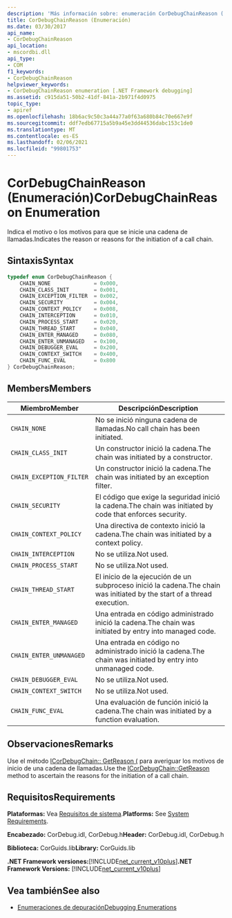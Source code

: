 ```yaml
---
description: 'Más información sobre: enumeración CorDebugChainReason ('
title: CorDebugChainReason (Enumeración)
ms.date: 03/30/2017
api_name:
- CorDebugChainReason
api_location:
- mscordbi.dll
api_type:
- COM
f1_keywords:
- CorDebugChainReason
helpviewer_keywords:
- CorDebugChainReason enumeration [.NET Framework debugging]
ms.assetid: c915da51-50b2-41df-841a-2b971f4d0975
topic_type:
- apiref
ms.openlocfilehash: 18b6ac9c50c3a44a77a0f63a680b84c70e667e9f
ms.sourcegitcommit: ddf7edb67715a5b9a45e3dd44536dabc153c1de0
ms.translationtype: MT
ms.contentlocale: es-ES
ms.lasthandoff: 02/06/2021
ms.locfileid: "99801753"
---
```

# <a name="cordebugchainreason-enumeration"></a><span data-ttu-id="b480f-103">CorDebugChainReason (Enumeración)</span><span class="sxs-lookup"><span data-stu-id="b480f-103">CorDebugChainReason Enumeration</span></span>

<span data-ttu-id="b480f-104">Indica el motivo o los motivos para que se inicie una cadena de llamadas.</span><span class="sxs-lookup"><span data-stu-id="b480f-104">Indicates the reason or reasons for the initiation of a call chain.</span></span>  
  
## <a name="syntax"></a><span data-ttu-id="b480f-105">Sintaxis</span><span class="sxs-lookup"><span data-stu-id="b480f-105">Syntax</span></span>  
  
```cpp  
typedef enum CorDebugChainReason {  
    CHAIN_NONE              = 0x000,  
    CHAIN_CLASS_INIT        = 0x001,  
    CHAIN_EXCEPTION_FILTER  = 0x002,  
    CHAIN_SECURITY          = 0x004,  
    CHAIN_CONTEXT_POLICY    = 0x008,  
    CHAIN_INTERCEPTION      = 0x010,  
    CHAIN_PROCESS_START     = 0x020,  
    CHAIN_THREAD_START      = 0x040,  
    CHAIN_ENTER_MANAGED     = 0x080,  
    CHAIN_ENTER_UNMANAGED   = 0x100,  
    CHAIN_DEBUGGER_EVAL     = 0x200,  
    CHAIN_CONTEXT_SWITCH    = 0x400,  
    CHAIN_FUNC_EVAL         = 0x800  
} CorDebugChainReason;  
```  
  
## <a name="members"></a><span data-ttu-id="b480f-106">Members</span><span class="sxs-lookup"><span data-stu-id="b480f-106">Members</span></span>  
  
|<span data-ttu-id="b480f-107">Miembro</span><span class="sxs-lookup"><span data-stu-id="b480f-107">Member</span></span>|<span data-ttu-id="b480f-108">Descripción</span><span class="sxs-lookup"><span data-stu-id="b480f-108">Description</span></span>|  
|------------|-----------------|  
|`CHAIN_NONE`|<span data-ttu-id="b480f-109">No se inició ninguna cadena de llamadas.</span><span class="sxs-lookup"><span data-stu-id="b480f-109">No call chain has been initiated.</span></span>|  
|`CHAIN_CLASS_INIT`|<span data-ttu-id="b480f-110">Un constructor inició la cadena.</span><span class="sxs-lookup"><span data-stu-id="b480f-110">The chain was initiated by a constructor.</span></span>|  
|`CHAIN_EXCEPTION_FILTER`|<span data-ttu-id="b480f-111">Un constructor inició la cadena.</span><span class="sxs-lookup"><span data-stu-id="b480f-111">The chain was initiated by an exception filter.</span></span>|  
|`CHAIN_SECURITY`|<span data-ttu-id="b480f-112">El código que exige la seguridad inició la cadena.</span><span class="sxs-lookup"><span data-stu-id="b480f-112">The chain was initiated by code that enforces security.</span></span>|  
|`CHAIN_CONTEXT_POLICY`|<span data-ttu-id="b480f-113">Una directiva de contexto inició la cadena.</span><span class="sxs-lookup"><span data-stu-id="b480f-113">The chain was initiated by a context policy.</span></span>|  
|`CHAIN_INTERCEPTION`|<span data-ttu-id="b480f-114">No se utiliza.</span><span class="sxs-lookup"><span data-stu-id="b480f-114">Not used.</span></span>|  
|`CHAIN_PROCESS_START`|<span data-ttu-id="b480f-115">No se utiliza.</span><span class="sxs-lookup"><span data-stu-id="b480f-115">Not used.</span></span>|  
|`CHAIN_THREAD_START`|<span data-ttu-id="b480f-116">El inicio de la ejecución de un subproceso inició la cadena.</span><span class="sxs-lookup"><span data-stu-id="b480f-116">The chain was initiated by the start of a thread execution.</span></span>|  
|`CHAIN_ENTER_MANAGED`|<span data-ttu-id="b480f-117">Una entrada en código administrado inició la cadena.</span><span class="sxs-lookup"><span data-stu-id="b480f-117">The chain was initiated by entry into managed code.</span></span>|  
|`CHAIN_ENTER_UNMANAGED`|<span data-ttu-id="b480f-118">Una entrada en código no administrado inició la cadena.</span><span class="sxs-lookup"><span data-stu-id="b480f-118">The chain was initiated by entry into unmanaged code.</span></span>|  
|`CHAIN_DEBUGGER_EVAL`|<span data-ttu-id="b480f-119">No se utiliza.</span><span class="sxs-lookup"><span data-stu-id="b480f-119">Not used.</span></span>|  
|`CHAIN_CONTEXT_SWITCH`|<span data-ttu-id="b480f-120">No se utiliza.</span><span class="sxs-lookup"><span data-stu-id="b480f-120">Not used.</span></span>|  
|`CHAIN_FUNC_EVAL`|<span data-ttu-id="b480f-121">Una evaluación de función inició la cadena.</span><span class="sxs-lookup"><span data-stu-id="b480f-121">The chain was initiated by a function evaluation.</span></span>|  
  
## <a name="remarks"></a><span data-ttu-id="b480f-122">Observaciones</span><span class="sxs-lookup"><span data-stu-id="b480f-122">Remarks</span></span>  

 <span data-ttu-id="b480f-123">Use el método [ICorDebugChain:: GetReason (](icordebugchain-getreason-method.md) para averiguar los motivos de inicio de una cadena de llamadas.</span><span class="sxs-lookup"><span data-stu-id="b480f-123">Use the [ICorDebugChain::GetReason](icordebugchain-getreason-method.md) method to ascertain the reasons for the initiation of a call chain.</span></span>  
  
## <a name="requirements"></a><span data-ttu-id="b480f-124">Requisitos</span><span class="sxs-lookup"><span data-stu-id="b480f-124">Requirements</span></span>  

 <span data-ttu-id="b480f-125">**Plataformas:** Vea [Requisitos de sistema](../../get-started/system-requirements.md).</span><span class="sxs-lookup"><span data-stu-id="b480f-125">**Platforms:** See [System Requirements](../../get-started/system-requirements.md).</span></span>  
  
 <span data-ttu-id="b480f-126">**Encabezado:** CorDebug.idl, CorDebug.h</span><span class="sxs-lookup"><span data-stu-id="b480f-126">**Header:** CorDebug.idl, CorDebug.h</span></span>  
  
 <span data-ttu-id="b480f-127">**Biblioteca:** CorGuids.lib</span><span class="sxs-lookup"><span data-stu-id="b480f-127">**Library:** CorGuids.lib</span></span>  
  
 <span data-ttu-id="b480f-128">**.NET Framework versiones:**[!INCLUDE[net_current_v10plus](../../../../includes/net-current-v10plus-md.md)]</span><span class="sxs-lookup"><span data-stu-id="b480f-128">**.NET Framework Versions:** [!INCLUDE[net_current_v10plus](../../../../includes/net-current-v10plus-md.md)]</span></span>  
  
## <a name="see-also"></a><span data-ttu-id="b480f-129">Vea también</span><span class="sxs-lookup"><span data-stu-id="b480f-129">See also</span></span>

- [<span data-ttu-id="b480f-130">Enumeraciones de depuración</span><span class="sxs-lookup"><span data-stu-id="b480f-130">Debugging Enumerations</span></span>](debugging-enumerations.md)
